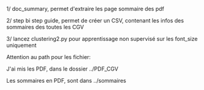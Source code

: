 1/ doc_summary, permet d'extraire les page sommaire des pdf

2/ step bi step guide, permet de créer un CSV, contenant les infos des sommaires des toutes les CGV

3/ lancez clustering2.py pour apprentissage non supervisé sur les font_size uniquement




Attention au path pour les fichier:

  J'ai mis les PDF, dans le dossier ../PDF_CGV
  
  Les sommaires en PDF, sont dans ../sommaires

